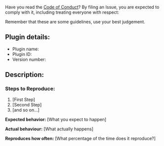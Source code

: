 <!--- Title/subject of the issue created should be like the line below: -->
<!--- [Update] some_plugin_id -->
<!--- [Bug] some_plugin_id -->

Have you read the [Code of Conduct](CODE_OF_CONDUCT.md)? By filing an Issue, you are expected
to comply with it, including treating everyone with respect:

Remember that these are some guidelines, use your best judgement.


## Plugin details:
<!--- Provide some details about your plugin. -->
- Plugin name: 
- Plugin ID:
- Version number:

<!--- EXAMPLE HOW TO FILL PLUGIN DETAILS:
- Plugin name: Notify Plex
- Plugin ID: notify_plex
- Version number: 0.0.1
-->

## Description:
<!--- Provide a short summary of the issue. -->


### Steps to Reproduce:
1. [First Step]
2. [Second Step]
3. [and so on...]

**Expected behavior:** [What you expect to happen]

**Actual behaviour:** [What actually happens]

**Reproduces how often:** [What percentage of the time does it reproduce?]

